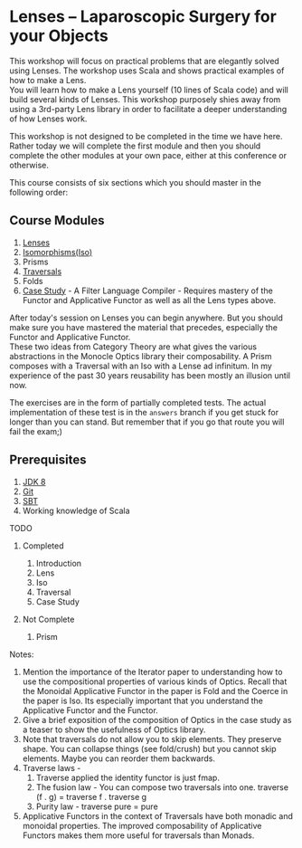 # Lenses – Laparoscopic Surgery for your Objects

This workshop will focus on practical problems that are elegantly solved using Lenses.  The workshop uses Scala and shows practical examples of how to make a Lens.  
You will learn how to make a Lens yourself (10 lines of Scala code) and will build several kinds of Lenses. This workshop purposely shies away from using a 3rd-party 
Lens library in order to facilitate a deeper understanding of how Lenses work. 

This workshop is not designed to be completed in the time we have here. Rather today we will complete the first module and then 
you should complete the other modules at your own pace, either at this conference or otherwise. 

This course consists of six sections which you should master in the following order:

## Course Modules
1. [Lenses](./src/main/scala/lensworkshop/lense/README.md)
1. [Isomorphisms(Iso)](./src/test/scala/lensworkshop/iso/README.md)
1. Prisms
1. [Traversals](./src/test/scala/lensworkshop/traversal/README.md)
1. Folds 
1. [Case Study](./src/main/scala/lensworkshop/casestudy/filterlanguage/README.md) - A Filter Language Compiler - Requires mastery of the Functor and Applicative Functor as well as all the Lens types above.

After today's session on Lenses you can begin anywhere.  But you should make sure you have mastered the material that precedes, especially the Functor and Applicative Functor.  
These two ideas from Category Theory are what gives the various abstractions in the Monocle Optics library their composability.  A Prism composes with a Traversal with an
Iso with a Lense ad infinitum. In my experience of the past 30 years reusability has been mostly an illusion until now.

The exercises are in the form of partially completed tests.  The actual implementation of these test is in the `answers` branch if
you get stuck for longer than you can stand.  But remember that if you go that route you will fail the exam;)


## Prerequisites
1. [JDK 8](http://www.oracle.com/technetwork/java/javase/downloads/jdk8-downloads-2133151.html) 
1. [Git](https://git-scm.com/book/en/v2/Getting-Started-Installing-Git)
1. [SBT](https://www.scala-sbt.org/1.x/docs/Installing-sbt-on-Mac.html)
1. Working knowledge of Scala



TODO
  1. Completed
     1. Introduction
     1. Lens
     1. Iso
     1. Traversal
     1. Case Study
    
  1. Not Complete
     1. Prism

Notes:
  1. Mention the importance of the Iterator paper to understanding how to use the compositional properties of various 
  kinds of Optics. Recall that the Monoidal Applicative Functor in the paper is Fold and the Coerce in the paper is Iso.
  Its especially important that you understand the Applicative Functor and the Functor.
  1. Give a brief exposition of the composition of Optics in the case study as a teaser to show the usefulness of Optics library.
  1. Note that traversals do not allow you to skip elements.  They preserve shape. You can collapse things (see fold/crush) but you 
  cannot skip elements.  Maybe you can reorder them backwards.
  1. Traverse laws - 
      1. Traverse applied the identity functor is just fmap.  
      2. The fusion law - You can compose two traversals into one.
  traverse (f . g) = traverse f . traverse g 
      3. Purity law - traverse pure = pure
  1. Applicative Functors in the context of Traversals have both monadic and monoidal properties.  The improved composability
   of Applicative Functors makes them more useful for traversals than Monads.
   